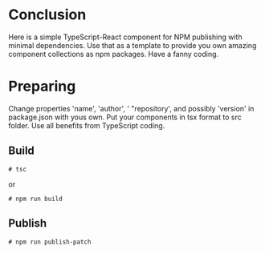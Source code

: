 # Conclusion
Here is a simple TypeScript-React component for NPM publishing with minimal dependencies.
Use that as a template to provide you own amazing component collections as npm packages.  Have a fanny coding. 

# Preparing
Change properties 'name', 'author', ' "repository', and possibly 'version' in package.json 
with yous own. Put your components in tsx format to src folder. Use all benefits from TypeScript coding.

## Build 
```
# tsc
```
or

```
# npm run build
```

## Publish
```
# npm run publish-patch
``` 


